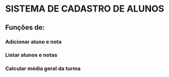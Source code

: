 # SISTEMA DE CADASTRO DE ALUNOS 
## Funções de:
### Adicionar aluno e nota
### Listar alunos e notas
### Calcular média geral da turma
